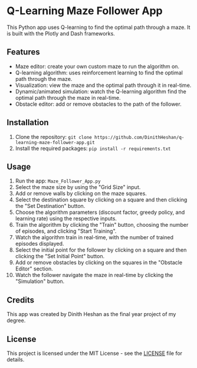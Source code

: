 <!DOCTYPE html>
<html>
<head>
</head>
<body>
  <h1>Q-Learning Maze Follower App</h1>
  <p>This Python app uses Q-learning to find the optimal path through a maze. It is built with the Plotly and Dash frameworks.</p>

  <h2>Features</h2>
  <ul>
    <li>Maze editor: create your own custom maze to run the algorithm on.</li>
    <li>Q-learning algorithm: uses reinforcement learning to find the optimal path through the maze.</li>
    <li>Visualization: view the maze and the optimal path through it in real-time.</li>
    <li>Dynamic/animated simulation: watch the Q-learning algorithm find the optimal path through the maze in real-time.</li>
    <li>Obstacle editor: add or remove obstacles to the path of the follower.</li>
  </ul>

  <h2>Installation</h2>
  <ol>
    <li>Clone the repository: <code>git clone https://github.com/DinithHeshan/q-learning-maze-follower-app.git</code></li>
    <li>Install the required packages: <code>pip install -r requirements.txt</code></li>
  </ol>

  <h2>Usage</h2>
  <ol>
    <li>Run the app: <code>Maze_Follower_App.py</code></li>
    <li>Select the maze size by using the "Grid Size" input.</li>
    <li>Add or remove walls by clicking on the maze squares.</li>
    <li>Select the destination square by clicking on a square and then clicking the "Set Destination" button.</li>
    <li>Choose the algorithm parameters (discount factor, greedy policy, and learning rate) using the respective inputs.</li>
    <li>Train the algorithm by clicking the "Train" button, choosing the number of episodes, and clicking "Start Training".</li>
    <li>Watch the algorithm train in real-time, with the number of trained episodes displayed.</li>
    <li>Select the initial point for the follower by clicking on a square and then clicking the "Set Initial Point" button.</li>
    <li>Add or remove obstacles by clicking on the squares in the "Obstacle Editor" section.</li>
    <li>Watch the follower navigate the maze in real-time by clicking the "Simulation" button.</li>
  </ol>

  <h2>Credits</h2>
  <p>This app was created by Dinith Heshan as the final year project of my degree.</p>

  <h2>License</h2>
  <p>This project is licensed under the MIT License - see the <a href="https://github.com/DinithHeshan/q-learning-maze-follower-app/blob/master/LICENCE">LICENSE</a> file for details.</p>
</body>
</html>
